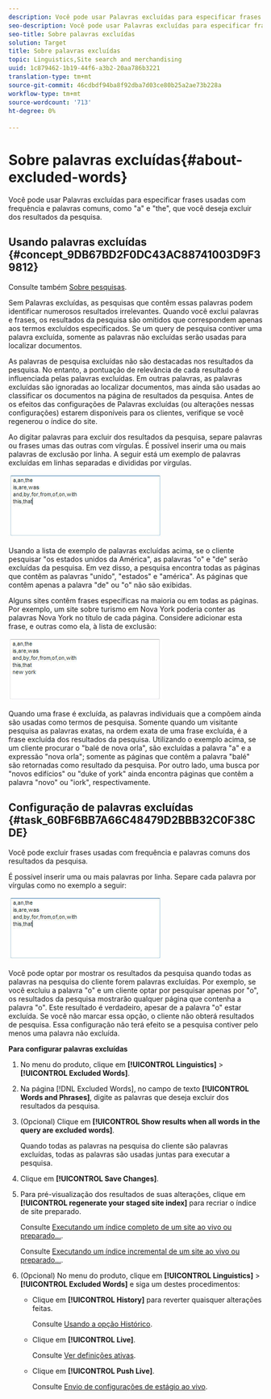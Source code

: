 ```yaml
---
description: Você pode usar Palavras excluídas para especificar frases usadas com frequência e palavras comuns, como "a" e "the", que você deseja excluir dos resultados da pesquisa.
seo-description: Você pode usar Palavras excluídas para especificar frases usadas com frequência e palavras comuns, como "a" e "the", que você deseja excluir dos resultados da pesquisa.
seo-title: Sobre palavras excluídas
solution: Target
title: Sobre palavras excluídas
topic: Linguistics,Site search and merchandising
uuid: 1c879462-1b19-44f6-a3b2-20aa786b3221
translation-type: tm+mt
source-git-commit: 46cdbdf94ba8f92dba7d03ce80b25a2ae73b228a
workflow-type: tm+mt
source-wordcount: '713'
ht-degree: 0%

---
```



# Sobre palavras excluídas{#about-excluded-words}

Você pode usar Palavras excluídas para especificar frases usadas com frequência e palavras comuns, como &quot;a&quot; e &quot;the&quot;, que você deseja excluir dos resultados da pesquisa.

## Usando palavras excluídas {#concept_9DB67BD2F0DC43AC88741003D9F39812}

Consulte também [Sobre pesquisas](../c-about-settings-menu/c-about-searching-menu.md#concept_207105CF26B1448F8A3D223787C56AB8).

Sem Palavras excluídas, as pesquisas que contêm essas palavras podem identificar numerosos resultados irrelevantes. Quando você exclui palavras e frases, os resultados da pesquisa são omitidos que correspondem apenas aos termos excluídos especificados. Se um query de pesquisa contiver uma palavra excluída, somente as palavras não excluídas serão usadas para localizar documentos.

As palavras de pesquisa excluídas não são destacadas nos resultados da pesquisa. No entanto, a pontuação de relevância de cada resultado é influenciada pelas palavras excluídas. Em outras palavras, as palavras excluídas são ignoradas ao localizar documentos, mas ainda são usadas ao classificar os documentos na página de resultados da pesquisa. Antes de os efeitos das configurações de Palavras excluídas (ou alterações nessas configurações) estarem disponíveis para os clientes, verifique se você regenerou o índice do site.

Ao digitar palavras para excluir dos resultados da pesquisa, separe palavras ou frases umas das outras com vírgulas. É possível inserir uma ou mais palavras de exclusão por linha. A seguir está um exemplo de palavras excluídas em linhas separadas e divididas por vírgulas.

![](assets/excluded_words_1.jpg)

Usando a lista de exemplo de palavras excluídas acima, se o cliente pesquisar &quot;os estados unidos da América&quot;, as palavras &quot;o&quot; e &quot;de&quot; serão excluídas da pesquisa. Em vez disso, a pesquisa encontra todas as páginas que contêm as palavras &quot;unido&quot;, &quot;estados&quot; e &quot;américa&quot;. As páginas que contêm apenas a palavra &quot;de&quot; ou &quot;o&quot; não são exibidas.

Alguns sites contêm frases específicas na maioria ou em todas as páginas. Por exemplo, um site sobre turismo em Nova York poderia conter as palavras Nova York no título de cada página. Considere adicionar esta frase, e outras como ela, à lista de exclusão:

![](assets/excluded_words_2.jpg)

Quando uma frase é excluída, as palavras individuais que a compõem ainda são usadas como termos de pesquisa. Somente quando um visitante pesquisa as palavras exatas, na ordem exata de uma frase excluída, é a frase excluída dos resultados da pesquisa. Utilizando o exemplo acima, se um cliente procurar o &quot;balé de nova orla&quot;, são excluídas a palavra &quot;a&quot; e a expressão &quot;nova orla&quot;; somente as páginas que contêm a palavra &quot;balé&quot; são retornadas como resultado da pesquisa. Por outro lado, uma busca por &quot;novos edifícios&quot; ou &quot;duke of york&quot; ainda encontra páginas que contêm a palavra &quot;novo&quot; ou &quot;iork&quot;, respectivamente.

## Configuração de palavras excluídas {#task_60BF6BB7A66C48479D2BBB32C0F38CDE}

Você pode excluir frases usadas com frequência e palavras comuns dos resultados da pesquisa.

É possível inserir uma ou mais palavras por linha. Separe cada palavra por vírgulas como no exemplo a seguir:

![](assets/excluded_words_1.jpg)

Você pode optar por mostrar os resultados da pesquisa quando todas as palavras na pesquisa do cliente forem palavras excluídas. Por exemplo, se você excluiu a palavra &quot;o&quot; e um cliente optar por pesquisar apenas por &quot;o&quot;, os resultados da pesquisa mostrarão qualquer página que contenha a palavra &quot;o&quot;. Este resultado é verdadeiro, apesar de a palavra &quot;o&quot; estar excluída. Se você não marcar essa opção, o cliente não obterá resultados de pesquisa. Essa configuração não terá efeito se a pesquisa contiver pelo menos uma palavra não excluída.

**Para configurar palavras excluídas**

1. No menu do produto, clique em **[!UICONTROL Linguistics]** > **[!UICONTROL Excluded Words]**.
1. Na página [!DNL Excluded Words], no campo de texto **[!UICONTROL Words and Phrases]**, digite as palavras que deseja excluir dos resultados da pesquisa.
1. (Opcional) Clique em **[!UICONTROL Show results when all words in the query are excluded words]**.

   Quando todas as palavras na pesquisa do cliente são palavras excluídas, todas as palavras são usadas juntas para executar a pesquisa.
1. Clique em **[!UICONTROL Save Changes]**.
1. Para pré-visualização dos resultados de suas alterações, clique em **[!UICONTROL regenerate your staged site index]** para recriar o índice de site preparado.

   Consulte [Executando um índice completo de um site ao vivo ou preparado...](../c-about-index-menu/c-about-full-index.md#task_F7FE04D8A1654A7787FCCA31B45EB42D).

   Consulte [Executando um índice incremental de um site ao vivo ou preparado...](../c-about-index-menu/c-about-incremental-index.md#task_9BFB6157F3884B2FAECB7E0E9CA318CB).
1. (Opcional) No menu do produto, clique em **[!UICONTROL Linguistics]** > **[!UICONTROL Excluded Words]** e siga um destes procedimentos:

   * Clique em **[!UICONTROL History]** para reverter quaisquer alterações feitas.

      Consulte [Usando a opção Histórico](../t-using-the-history-option.md#task_70DD3F87A67242BBBD2CB27156F43002).

   * Clique em **[!UICONTROL Live]**.

      Consulte [Ver definições ativas](../c-about-staging.md#task_401A0EBDB5DB4D4CA933CBA7BECDC10F).

   * Clique em **[!UICONTROL Push Live]**.

      Consulte [Envio de configurações de estágio ao vivo](../c-about-staging.md#task_44306783B4C0408AAA58B471DAF2D9A4).

